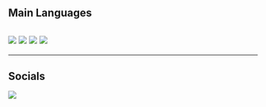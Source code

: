 
<!--
<div>
<a href="https://github.com/izjoey">
<img height="180em" src="https://github-readme-stats.vercel.app/api/top-langs/?username=izjoey&layout=compact&langs_count=7&theme=dracula"/>
</div> 
-->

<h2 align="left">
Main Languages
</h2>

<h2 align="left">
<a href="https://github.com/izJoey"><img src="https://img.shields.io/badge/python-303030?style=for-the-badge&logo=python&logoColor=white"></a>
<a href="https://github.com/izJoey"><img src="https://img.shields.io/badge/javascript-303030?style=for-the-badge&logo=javascript&logoColor=white"></a>
<a href="https://github.com/izJoey"><img src="https://img.shields.io/badge/html-303030?style=for-the-badge&logo=html5&logoColor=white"></a>
<a href="https://github.com/izJoey"><img src="https://img.shields.io/badge/css-303030?style=for-the-badge&logo=css3&logoColor=white"></a>
</h2>

---

<h2 align="left">
Socials
</h2>

<p align="left">
<a href="https://discord.com/users/308735013078171659"><img src="https://img.shields.io/badge/Discord-Joey%232660-7289DA?style=for-the-badge&logo=discord&logoColor=ffffff"></a>  
</p>
